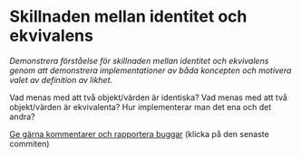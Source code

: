 # Skillnaden mellan identitet och ekvivalens 

_Demonstrera förståelse för skillnaden mellan identitet och
ekvivalens genom att demonstrera implementationer av båda
koncepten och motivera valet av definition av likhet._

Vad menas med att två objekt/värden är identiska? Vad menas med
att två objekt/värden är ekvivalenta? Hur implementerar man det
ena och det andra? 

[Ge gärna kommentarer och rapportera buggar](https://github.com/IOOPM-UU/achievements/commits/master/H19.md) (klicka på den senaste commiten)
